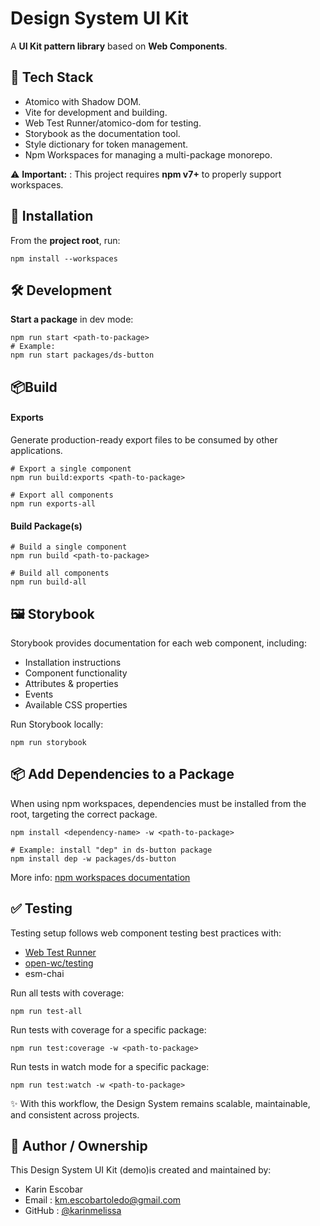 # Design System UI Kit 

A **UI Kit pattern library** based on **Web Components**.

## 🔧 Tech Stack 
- Atomico with Shadow DOM.
- Vite for development and building.
- Web Test Runner/atomico-dom for testing.
- Storybook as the documentation tool.
- Style dictionary for token management.
- Npm Workspaces for managing a multi-package monorepo.


⚠️ **Important:** : This project requires **npm v7+** to properly support workspaces.


## 🚀 Installation

From the **project root**, run:

````
npm install --workspaces
````

## 🛠️ Development

**Start a package** in dev mode:

`````
npm run start <path-to-package> 
# Example:
npm run start packages/ds-button
`````

## 📦Build

#### Exports
Generate production-ready export files to be consumed by other applications.

`````
# Export a single component
npm run build:exports <path-to-package> 

# Export all components
npm run exports-all
`````

#### Build Package(s)

`````
# Build a single component
npm run build <path-to-package> 

# Build all components
npm run build-all
`````

## 🖼️ Storybook
Storybook provides documentation for each web component, including:

- Installation instructions
- Component functionality
- Attributes & properties
- Events
- Available CSS properties

Run Storybook locally:

`````
npm run storybook
`````


## 📦 Add Dependencies to a Package
When using npm workspaces, dependencies must be installed from the root, targeting the correct package.

`````
npm install <dependency-name> -w <path-to-package>

# Example: install "dep" in ds-button package
npm install dep -w packages/ds-button
`````

More info: [npm workspaces documentation](https://docs.npmjs.com/cli/v7/using-npm/workspaces)


## ✅ Testing
Testing setup follows web component testing best practices with:

- [Web Test Runner](https://modern-web.dev/docs/test-runner/overview/)
- [open-wc/testing](https://open-wc.org/docs/testing/helpers/)
- esm-chai


Run all tests with coverage:

`````
npm run test-all 
`````

Run tests with coverage for a specific package:

`````
npm run test:coverage -w <path-to-package> 
`````

Run tests in watch mode for a specific package:
`````
npm run test:watch -w <path-to-package>
`````


✨ With this workflow, the Design System remains scalable, maintainable, and consistent across projects.

## 👤 Author / Ownership

This Design System UI Kit (demo)is created and maintained by:
- Karin Escobar
- Email : km.escobartoledo@gmail.com
- GitHub : [@karinmelissa](https://github.com/karinmelissa)